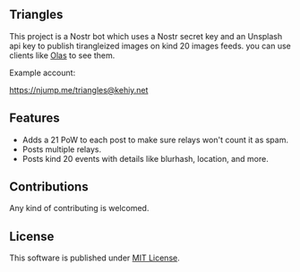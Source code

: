 ## Triangles

This project is a Nostr bot which uses a Nostr secret key and an Unsplash api key to publish tirangleized images on kind 20 images feeds. you can use clients like [Olas](https://olas.app) to see them.

Example account:

https://njump.me/triangles@kehiy.net

## Features

- Adds a 21 PoW to each post to make sure relays won't count it as spam.
- Posts multiple relays.
- Posts kind 20 events with details like blurhash, location, and more.

## Contributions

Any kind of contributing is welcomed.

## License

This software is published under [MIT License](./LICENSE).
